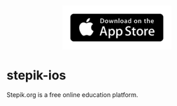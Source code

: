 <p align="center"><a href="https://apps.apple.com/app/stepik-best-online-courses/id1064581926"><img src="images/app-store-badge.png" width="250" /></a></p>

# stepik-ios
Stepik.org is a free online education platform.
